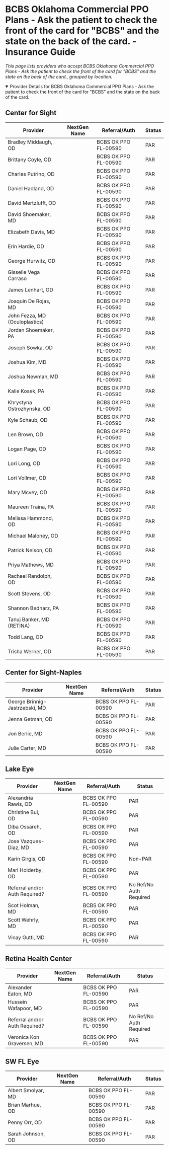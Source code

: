 # BCBS Oklahoma Commercial PPO Plans - Ask the patient to check the front of the card for "BCBS" and the state on the back of the card. - Insurance Guide

*This page lists providers who accept BCBS Oklahoma Commercial PPO Plans - Ask the patient to check the front of the card for "BCBS" and the state on the back of the card., grouped by location.*

<details open><summary>Provider Details for BCBS Oklahoma Commercial PPO Plans - Ask the patient to check the front of the card for "BCBS" and the state on the back of the card.</summary>

## Center for Sight

| Provider | NextGen Name | Referral/Auth | Status |
|----------|-------------|--------------|--------|
| Bradley Middaugh, OD |  | BCBS OK PPO FL-00590 | PAR |
| Brittany Coyle, OD |  | BCBS OK PPO FL-00590 | PAR |
| Charles Putrino, OD |  | BCBS OK PPO FL-00590 | PAR |
| Daniel Hadland, OD |  | BCBS OK PPO FL-00590 | PAR |
| David Mertzlufft, OD |  | BCBS OK PPO FL-00590 | PAR |
| David Shoemaker, MD |  | BCBS OK PPO FL-00590 | PAR |
| Elizabeth Davis, MD |  | BCBS OK PPO FL-00590 | PAR |
| Erin Hardie, OD |  | BCBS OK PPO FL-00590 | PAR |
| George Hurwitz, OD |  | BCBS OK PPO FL-00590 | PAR |
| Gisselle Vega Carraso |  | BCBS OK PPO FL-00590 | PAR |
| James Lenhart, OD |  | BCBS OK PPO FL-00590 | PAR |
| Joaquin De Rojas, MD |  | BCBS OK PPO FL-00590 | PAR |
| John Fezza, MD (Oculoplastics) |  | BCBS OK PPO FL-00590 | PAR |
| Jordan Shoemaker, PA |  | BCBS OK PPO FL-00590 | PAR |
| Joseph Sowka, OD |  | BCBS OK PPO FL-00590 | PAR |
| Joshua Kim, MD |  | BCBS OK PPO FL-00590 | PAR |
| Joshua Newman, MD |  | BCBS OK PPO FL-00590 | PAR |
| Kalie Kosek, PA |  | BCBS OK PPO FL-00590 | PAR |
| Khrystyna Ostrozhynska, OD |  | BCBS OK PPO FL-00590 | PAR |
| Kyle Schaub, OD |  | BCBS OK PPO FL-00590 | PAR |
| Len Brown, OD |  | BCBS OK PPO FL-00590 | PAR |
| Logan Page, OD |  | BCBS OK PPO FL-00590 | PAR |
| Lori Long, OD |  | BCBS OK PPO FL-00590 | PAR |
| Lori Vollmer, OD |  | BCBS OK PPO FL-00590 | PAR |
| Mary Mcvey, OD |  | BCBS OK PPO FL-00590 | PAR |
| Maureen Traina, PA |  | BCBS OK PPO FL-00590 | PAR |
| Melissa Hammond, OD |  | BCBS OK PPO FL-00590 | PAR |
| Michael Maloney, OD |  | BCBS OK PPO FL-00590 | PAR |
| Patrick Nelson, OD |  | BCBS OK PPO FL-00590 | PAR |
| Priya Mathews, MD |  | BCBS OK PPO FL-00590 | PAR |
| Rachael Randolph, OD |  | BCBS OK PPO FL-00590 | PAR |
| Scott Stevens, OD |  | BCBS OK PPO FL-00590 | PAR |
| Shannon Bednarz, PA |  | BCBS OK PPO FL-00590 | PAR |
| Tanuj Banker, MD (RETINA) |  | BCBS OK PPO FL-00590 | PAR |
| Todd Lang, OD |  | BCBS OK PPO FL-00590 | PAR |
| Trisha Werner, OD |  | BCBS OK PPO FL-00590 | PAR |

## Center for Sight-Naples

| Provider | NextGen Name | Referral/Auth | Status |
|----------|-------------|--------------|--------|
| George Brinnig-Jastrzebski, MD |  | BCBS OK PPO FL-00590 | PAR |
| Jenna Getman, OD |  | BCBS OK PPO FL-00590 | PAR |
| Jon Berlie, MD |  | BCBS OK PPO FL-00590 | PAR |
| Julie Carter, MD |  | BCBS OK PPO FL-00590 | PAR |

## Lake Eye 

| Provider | NextGen Name | Referral/Auth | Status |
|----------|-------------|--------------|--------|
| Alexandria Rawls, OD |  | BCBS OK PPO FL-00590 | PAR |
| Christine Bui, OD |  | BCBS OK PPO FL-00590 | PAR |
| Diba Ossareh, OD |  | BCBS OK PPO FL-00590 | PAR |
| Jose Vazques-Diaz, MD |  | BCBS OK PPO FL-00590 | PAR |
| Karin Girgis, OD |  | BCBS OK PPO FL-00590 | Non-PAR |
| Mari Holderby, OD |  | BCBS OK PPO FL-00590 | PAR |
| Referral and/or Auth Required? |  | BCBS OK PPO FL-00590 | No Ref/No Auth Required |
| Scot Holman, MD |  | BCBS OK PPO FL-00590 | PAR |
| Scott Wehrly, MD |  | BCBS OK PPO FL-00590 | PAR |
| Vinay Gutti, MD |  | BCBS OK PPO FL-00590 | PAR |

## Retina Health Center

| Provider | NextGen Name | Referral/Auth | Status |
|----------|-------------|--------------|--------|
| Alexander Eaton, MD |  | BCBS OK PPO FL-00590 | PAR |
| Hussein Wafapoor, MD |  | BCBS OK PPO FL-00590 | PAR |
| Referral and/or Auth Required? |  | BCBS OK PPO FL-00590 | No Ref/No Auth Required |
| Veronica Kon Graversen, MD |  | BCBS OK PPO FL-00590 | PAR |

## SW FL Eye

| Provider | NextGen Name | Referral/Auth | Status |
|----------|-------------|--------------|--------|
| Albert Smolyar, MD |  | BCBS OK PPO FL-00590 | PAR |
| Brian Marhue, OD |  | BCBS OK PPO FL-00590 | PAR |
| Penny Orr, OD |  | BCBS OK PPO FL-00590 | PAR |
| Sarah Johnson, OD |  | BCBS OK PPO FL-00590 | PAR |

</details>

